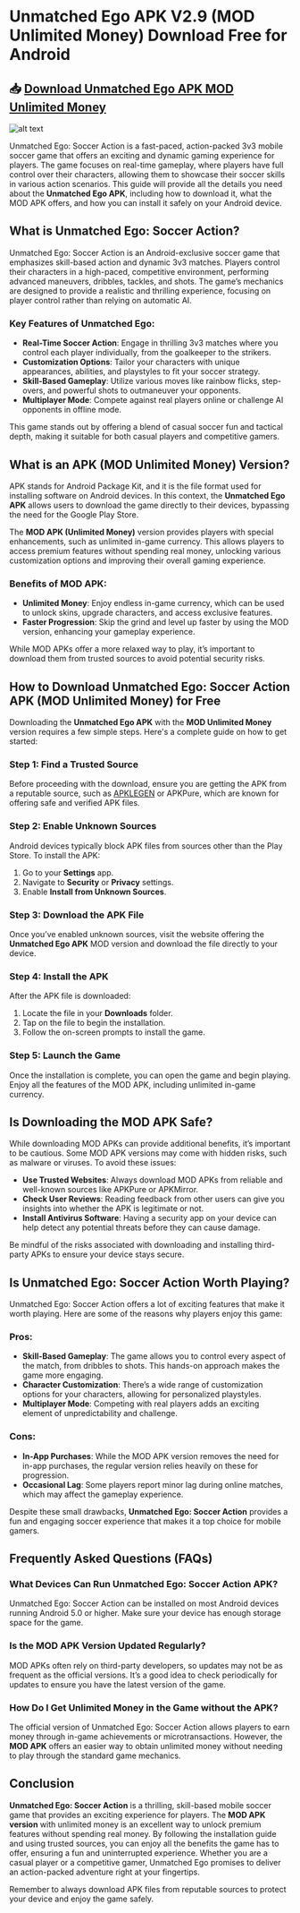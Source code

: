 # Unmatched Ego APK V2.9 (MOD Unlimited Money) Download Free for Android

## 📥 [Download Unmatched Ego APK MOD Unlimited Money](https://apklegen.com/category/games/sports/)

![alt text](https://apktodo.io/uploads/2025/4/unmatched-ego-thumbnail.jpg)

Unmatched Ego: Soccer Action is a fast-paced, action-packed 3v3 mobile soccer game that offers an exciting and dynamic gaming experience for players. The game focuses on real-time gameplay, where players have full control over their characters, allowing them to showcase their soccer skills in various action scenarios. This guide will provide all the details you need about the **Unmatched Ego APK**, including how to download it, what the MOD APK offers, and how you can install it safely on your Android device.

## What is Unmatched Ego: Soccer Action?

Unmatched Ego: Soccer Action is an Android-exclusive soccer game that emphasizes skill-based action and dynamic 3v3 matches. Players control their characters in a high-paced, competitive environment, performing advanced maneuvers, dribbles, tackles, and shots. The game’s mechanics are designed to provide a realistic and thrilling experience, focusing on player control rather than relying on automatic AI.

### Key Features of Unmatched Ego:

* **Real-Time Soccer Action**: Engage in thrilling 3v3 matches where you control each player individually, from the goalkeeper to the strikers.
* **Customization Options**: Tailor your characters with unique appearances, abilities, and playstyles to fit your soccer strategy.
* **Skill-Based Gameplay**: Utilize various moves like rainbow flicks, step-overs, and powerful shots to outmaneuver your opponents.
* **Multiplayer Mode**: Compete against real players online or challenge AI opponents in offline mode.

This game stands out by offering a blend of casual soccer fun and tactical depth, making it suitable for both casual players and competitive gamers.

## What is an APK (MOD Unlimited Money) Version?

APK stands for Android Package Kit, and it is the file format used for installing software on Android devices. In this context, the **Unmatched Ego APK** allows users to download the game directly to their devices, bypassing the need for the Google Play Store.

The **MOD APK (Unlimited Money)** version provides players with special enhancements, such as unlimited in-game currency. This allows players to access premium features without spending real money, unlocking various customization options and improving their overall gaming experience.

### Benefits of MOD APK:

* **Unlimited Money**: Enjoy endless in-game currency, which can be used to unlock skins, upgrade characters, and access exclusive features.
* **Faster Progression**: Skip the grind and level up faster by using the MOD version, enhancing your gameplay experience.

While MOD APKs offer a more relaxed way to play, it’s important to download them from trusted sources to avoid potential security risks.

## How to Download Unmatched Ego: Soccer Action APK (MOD Unlimited Money) for Free

Downloading the **Unmatched Ego APK** with the **MOD Unlimited Money** version requires a few simple steps. Here's a complete guide on how to get started:

### Step 1: Find a Trusted Source

Before proceeding with the download, ensure you are getting the APK from a reputable source, such as [APKLEGEN](https://apklegen.com/) or APKPure, which are known for offering safe and verified APK files.

### Step 2: Enable Unknown Sources

Android devices typically block APK files from sources other than the Play Store. To install the APK:

1. Go to your **Settings** app.
2. Navigate to **Security** or **Privacy** settings.
3. Enable **Install from Unknown Sources**.

### Step 3: Download the APK File

Once you’ve enabled unknown sources, visit the website offering the **Unmatched Ego APK** MOD version and download the file directly to your device.

### Step 4: Install the APK

After the APK file is downloaded:

1. Locate the file in your **Downloads** folder.
2. Tap on the file to begin the installation.
3. Follow the on-screen prompts to install the game.

### Step 5: Launch the Game

Once the installation is complete, you can open the game and begin playing. Enjoy all the features of the MOD APK, including unlimited in-game currency.

## Is Downloading the MOD APK Safe?

While downloading MOD APKs can provide additional benefits, it’s important to be cautious. Some MOD APK versions may come with hidden risks, such as malware or viruses. To avoid these issues:

* **Use Trusted Websites**: Always download MOD APKs from reliable and well-known sources like APKPure or APKMirror.
* **Check User Reviews**: Reading feedback from other users can give you insights into whether the APK is legitimate or not.
* **Install Antivirus Software**: Having a security app on your device can help detect any potential threats before they can cause damage.

Be mindful of the risks associated with downloading and installing third-party APKs to ensure your device stays secure.

## Is Unmatched Ego: Soccer Action Worth Playing?

Unmatched Ego: Soccer Action offers a lot of exciting features that make it worth playing. Here are some of the reasons why players enjoy this game:

### Pros:

* **Skill-Based Gameplay**: The game allows you to control every aspect of the match, from dribbles to shots. This hands-on approach makes the game more engaging.
* **Character Customization**: There’s a wide range of customization options for your characters, allowing for personalized playstyles.
* **Multiplayer Mode**: Competing with real players adds an exciting element of unpredictability and challenge.

### Cons:

* **In-App Purchases**: While the MOD APK version removes the need for in-app purchases, the regular version relies heavily on these for progression.
* **Occasional Lag**: Some players report minor lag during online matches, which may affect the gameplay experience.

Despite these small drawbacks, **Unmatched Ego: Soccer Action** provides a fun and engaging soccer experience that makes it a top choice for mobile gamers.

## Frequently Asked Questions (FAQs)

### What Devices Can Run Unmatched Ego: Soccer Action APK?

Unmatched Ego: Soccer Action can be installed on most Android devices running Android 5.0 or higher. Make sure your device has enough storage space for the game.

### Is the MOD APK Version Updated Regularly?

MOD APKs often rely on third-party developers, so updates may not be as frequent as the official versions. It’s a good idea to check periodically for updates to ensure you have the latest version of the game.

### How Do I Get Unlimited Money in the Game without the APK?

The official version of Unmatched Ego: Soccer Action allows players to earn money through in-game achievements or microtransactions. However, the **MOD APK** offers an easier way to obtain unlimited money without needing to play through the standard game mechanics.

## Conclusion

**Unmatched Ego: Soccer Action** is a thrilling, skill-based mobile soccer game that provides an exciting experience for players. The **MOD APK version** with unlimited money is an excellent way to unlock premium features without spending real money. By following the installation guide and using trusted sources, you can enjoy all the benefits the game has to offer, ensuring a fun and uninterrupted experience. Whether you are a casual player or a competitive gamer, Unmatched Ego promises to deliver an action-packed adventure right at your fingertips.

Remember to always download APK files from reputable sources to protect your device and enjoy the game safely.
